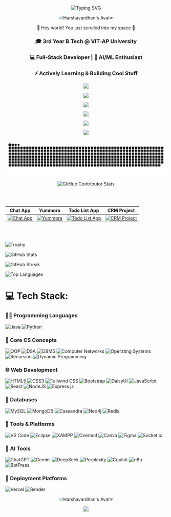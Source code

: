 
<p align="center">
  <img src="https://readme-typing-svg.demolab.com?font=Fira+Code&weight=600&size=24&pause=1000&center=true&vCenter=true&width=600&lines=Hi+I+am+Harsha;Welcome+to+My+Developer+Universe" alt="Typing SVG" />
</p>


<div align="center">

  <img src="https://github.com/user-attachments/assets/de1ec8a7-a761-40e7-b654-ed87dcbb5db0" width="200" alt="Harshavardhan's Avatar" style="border-radius: 50%;" />
  


  <p>👋 Hey world! You just scrolled into my space 🚀</p>

  <h3>🎓 3rd Year B.Tech @ VIT-AP University</h3>
  <h3>💻 Full-Stack Developer | 🤖 AI/ML Enthusiast</h3>
  <h3>⚡ Actively Learning & Building Cool Stuff</h3>

</div>


<div align="center" style="display: flex; flex-direction: column; align-items: center; gap: 10px; max-width: 150px; margin: auto;">
  <a href="mailto:harshasai3003@gmail.com">
    <img src="https://img.shields.io/badge/-Email-FF0000?style=for-the-badge&logo=gmail&logoColor=white" />
  </a>
  <a href="https://linkedin.com/in/d-harshavardhan-sai">
    <img src="https://img.shields.io/badge/-LinkedIn-blue?style=for-the-badge&logo=linkedin&logoColor=white" />
  </a>
  <a href="https://leetcode.com/u/ap_22bce20069/">
    <img src="https://img.shields.io/badge/-LeetCode-FFA116?style=for-the-badge&logo=leetcode&logoColor=white" />
  </a>
  <a href="https://www.codechef.com/users/ap_22bce20069">
    <img src="https://img.shields.io/badge/-CodeChef-5B4638?style=for-the-badge&logo=codechef&logoColor=white" />
  </a>
  <a href="https://www.hackerrank.com/profile/ap_22bce20069">
    <img src="https://img.shields.io/badge/-HackerRank-2EC866?style=for-the-badge&logo=hackerrank&logoColor=white" />
  </a>
  <a href="https://instagram.com/ha_darling_ha">
    <img src="https://img.shields.io/badge/-Instagram-E4405F?style=for-the-badge&logo=instagram&logoColor=white" />
  </a>
</div>

<!-- Snake Contribution Animation -->
<p align="center">
  <img src="https://github.com/Platane/snk/raw/output/github-contribution-grid-snake.svg" alt="Contribution Snake Animation" />
</p>




<div align="center">
  <img src="https://github-contributor-stats.vercel.app/api?username=d-harshavardhan-sai&limit=5&theme=dark&combine_all_yearly_contributions=true" alt="GitHub Contributor Stats" />
</div>

<br><br>

<div align="center">

| Chat App | Yummora | Todo List App | CRM Project |
| -------- | ------- | ------------- | ----------- |
| [![Chat App](https://api.qrserver.com/v1/create-qr-code/?data=https://chat-app-3l00.onrender.com/&size=150x150)](https://chat-app-3l00.onrender.com/) | [![Yummora](https://api.qrserver.com/v1/create-qr-code/?data=https://yummora-frontend-1bnz.vercel.app/&size=150x150)](https://yummora-frontend-1bnz.vercel.app/) | [![Todo List App](https://api.qrserver.com/v1/create-qr-code/?data=https://todolistapp-frontend.vercel.app/&size=150x150)](https://todolistapp-frontend.vercel.app/) | [![CRM Project](https://api.qrserver.com/v1/create-qr-code/?data=https://crmdjango-r7iy.onrender.com/&size=150x150)](https://crmdjango-r7iy.onrender.com/) |

</div>

<br><br>







<!-- 🏆 GitHub Profile Trophy -->
![Trophy](https://github-profile-trophy.vercel.app/?username=d-harshavardhan-sai&theme=tokyonight&no-frame=true&title=Stars,Followers,Repositories,Commit,PullRequest,Issues&margin-w=10&margin-h=10)

 
  
<!-- 🚀 GitHub Stats -->
![GitHub Stats](https://github-readme-stats.vercel.app/api?username=d-harshavardhan-sai&theme=tokyonight&hide_border=false&include_all_commits=true&count_private=true&show_icons=true)

<!-- 🔥 GitHub Streak -->
![GitHub Streak](https://github-readme-streak-stats.herokuapp.com/?user=d-harshavardhan-sai&theme=tokyonight&hide_border=false)

<!-- 📊 Top Languages -->
![Top Languages](https://github-readme-stats.vercel.app/api/top-langs/?username=d-harshavardhan-sai&theme=tokyonight&hide_border=false&layout=compact&show_icons=true)





# 💻 Tech Stack:

### 👨‍💻 Programming Languages
![Java](https://img.shields.io/badge/Java-%23ED8B00.svg?style=for-the-badge&logo=openjdk&logoColor=white)
![Python](https://img.shields.io/badge/Python-3670A0?style=for-the-badge&logo=python&logoColor=ffdd54)

### 🧠 Core CS Concepts
![OOP](https://img.shields.io/badge/OOP-%23007ACC.svg?style=for-the-badge)
![DSA](https://img.shields.io/badge/DSA-%23FFA500.svg?style=for-the-badge)
![DBMS](https://img.shields.io/badge/DBMS-%23007ACC.svg?style=for-the-badge)
![Computer Networks](https://img.shields.io/badge/Computer%20Networks-%2300BFFF.svg?style=for-the-badge)
![Operating Systems](https://img.shields.io/badge/Operating%20Systems-%234285F4.svg?style=for-the-badge)
![Recursion](https://img.shields.io/badge/Recursion-%23FF6347.svg?style=for-the-badge)
![Dynamic Programming](https://img.shields.io/badge/Dynamic%20Programming-%23FF69B4.svg?style=for-the-badge)

### 🌐 Web Development
![HTML5](https://img.shields.io/badge/HTML5-%23E34F26.svg?style=for-the-badge&logo=html5&logoColor=white)
![CSS3](https://img.shields.io/badge/CSS3-%231572B6.svg?style=for-the-badge&logo=css3&logoColor=white)
![Tailwind CSS](https://img.shields.io/badge/Tailwind_CSS-%2338B2AC.svg?style=for-the-badge&logo=tailwind-css&logoColor=white)
![Bootstrap](https://img.shields.io/badge/Bootstrap-%237952B3.svg?style=for-the-badge&logo=bootstrap&logoColor=white)
![DaisyUI](https://img.shields.io/badge/DaisyUI-%23FFA500.svg?style=for-the-badge)
![JavaScript](https://img.shields.io/badge/JavaScript-%23323330.svg?style=for-the-badge&logo=javascript&logoColor=%23F7DF1E)
![React](https://img.shields.io/badge/React-%2320232a.svg?style=for-the-badge&logo=react&logoColor=%2361DAFB)
![NodeJS](https://img.shields.io/badge/Node.js-6DA55F?style=for-the-badge&logo=node.js&logoColor=white)
![Express.js](https://img.shields.io/badge/Express.js-%23404d59.svg?style=for-the-badge&logo=express&logoColor=%2361DAFB)

### 🧩 Databases
![MySQL](https://img.shields.io/badge/MySQL-4479A1.svg?style=for-the-badge&logo=mysql&logoColor=white)
![MongoDB](https://img.shields.io/badge/MongoDB-%234ea94b.svg?style=for-the-badge&logo=mongodb&logoColor=white)
![Cassandra](https://img.shields.io/badge/Cassandra-%231287B1.svg?style=for-the-badge&logo=apache-cassandra&logoColor=white)
![Neo4j](https://img.shields.io/badge/Neo4j-008CC1?style=for-the-badge&logo=neo4j&logoColor=white)
![Redis](https://img.shields.io/badge/Redis-%23DD0031.svg?style=for-the-badge&logo=redis&logoColor=white)

### 🧰 Tools & Platforms
![VS Code](https://img.shields.io/badge/VS_Code-%23007ACC.svg?style=for-the-badge&logo=visual-studio-code&logoColor=white)
![Eclipse](https://img.shields.io/badge/Eclipse-2C2255?style=for-the-badge&logo=eclipse&logoColor=white)
![XAMPP](https://img.shields.io/badge/XAMPP-FB7A24?style=for-the-badge&logo=xampp&logoColor=white)
![Overleaf](https://img.shields.io/badge/Overleaf-47A141?style=for-the-badge&logo=Overleaf&logoColor=white)
![Canva](https://img.shields.io/badge/Canva-%2300C4CC.svg?style=for-the-badge&logo=Canva&logoColor=white)
![Figma](https://img.shields.io/badge/Figma-%23F24E1E.svg?style=for-the-badge&logo=figma&logoColor=white)
![Socket.io](https://img.shields.io/badge/Socket.io-black?style=for-the-badge&logo=socket.io&badgeColor=010101)

### 🤖 AI Tools
![ChatGPT](https://img.shields.io/badge/ChatGPT-%234285F4.svg?style=for-the-badge&logo=openai&logoColor=white)
![Gemini](https://img.shields.io/badge/Gemini-%230073ff.svg?style=for-the-badge)
![DeepSeek](https://img.shields.io/badge/DeepSeek-AI-blue?style=for-the-badge)
![Perplexity](https://img.shields.io/badge/Perplexity-%230076D6.svg?style=for-the-badge)
![Copilot](https://img.shields.io/badge/Copilot-%23000000.svg?style=for-the-badge&logo=github&logoColor=white)
![n8n](https://img.shields.io/badge/n8n-%23EF4E4E.svg?style=for-the-badge&logo=n8n&logoColor=white)
![BotPress](https://img.shields.io/badge/BotPress-%23121011.svg?style=for-the-badge)

### 🚀 Deployment Platforms
![Vercel](https://img.shields.io/badge/Vercel-%23000000.svg?style=for-the-badge&logo=vercel&logoColor=white)
![Render](https://img.shields.io/badge/Render-%232B2E4A.svg?style=for-the-badge&logo=render&logoColor=white)


<p align="center"><img src="https://github.com/user-attachments/assets/13d4c03f-d82b-4276-863e-f396e67f4731" width="200" alt="Harshavardhan's Avatar" style="border-radius: 50%;" /></p>


<div align="center">
  <img src="https://quotes-github-readme.vercel.app/api?type=horizontal&theme=radical" />
</div>
